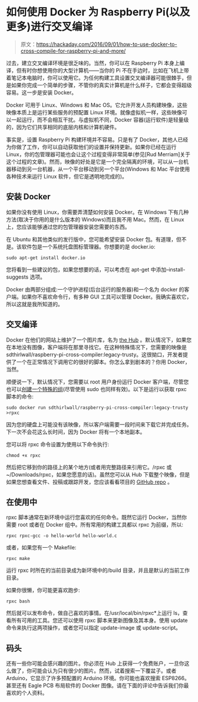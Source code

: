 # 如何使用 Docker 为 Raspberry Pi(以及更多)进行交叉编译

> 原文：<https://hackaday.com/2016/09/01/how-to-use-docker-to-cross-compile-for-raspberry-pi-and-more/>

过去，建立交叉编译环境是很乏味的。当然，你可以在 Raspberry Pi 本身上编译，但有时你想使用你的大型计算机——当你的 Pi 不在手边时，比如在飞机上带着笔记本电脑时，你可以使用它。为任何构建工具设置交叉编译器可能很棘手，但是如果你完成一个简单的步骤，不管你的真实计算机是什么样子，它都会变得超级容易。这一步是安装 Docker。

Docker 可用于 Linux、Windows 和 Mac OS。它允许开发人员构建映像，这些映像本质上是运行某些服务的预配置 Linux 环境。就像虚拟机一样，这些映像可以一起运行，而不会相互干扰。与虚拟机不同，Docker 容器(运行软件)是轻量级的，因为它们共享相同的底层内核和计算机硬件。

事实是，设置 Raspberry Pi 构建环境并不容易。只是有了 Docker，其他人已经为你做了工作，你可以自动获取他们的设置并保持更新。如果你已经在运行 Linux，你的包管理器可能也会让这个过程变得非常简单(参见[Rud Merriam]关于这个过程的文章)。然而，映像的好处是它是一个完全隔离的环境，可以从一台机器移动到另一台机器，从一个平台移动到另一个平台(Windows 和 Mac 平台使用各种技术来运行 Linux 软件，但它是透明地完成的)。

## 安装 Docker

如果你没有使用 Linux，你需要弄清楚如何安装 Docker。在 Windows 下有几种方法(取决于你用的是什么版本的 Windows)而且我不用 Mac。然而，在 Linux 上，您应该能够通过您的包管理器安装您需要的东西。

在 Ubuntu 和其他类似的发行版中，您可能希望安装 Docker 包。有道理，但不是。该软件包是一个系统托盘图标管理器。你想要的是 docker.io:

```
sudo apt-get install docker.io
```

您将看到一些建议的包，如果您想要的话，可以考虑在 apt-get 中添加–install-suggests 选项。

Docker 由两部分组成:一个守护进程(后台运行的服务器)和一个名为 docker 的客户端。如果你不喜欢命令行，有多种 GUI 工具可以管理 Docker。我确实喜欢它，所以这就是我所知道的。

## 交叉编译

Docker 在他们的网站上维护了一个图片库，名为 [the Hub](https://hub.docker.com/) 。默认情况下，如果您在本地没有图像，客户端将在那里寻找它。在这种特殊情况下，您需要的映像是 sdthirlwall/raspberry-pi-cross-compiler:legacy-trusty。这很拗口，开发者提供了一个在正常情况下调用它的很好的脚本。你怎么拿到剧本的？你用 Docker，当然。

顺便说一下，默认情况下，您需要以 root 用户身份运行 Docker 客户端，尽管您也可以[创建一个特殊的组](https://docs.docker.com/engine/installation/linux/ubuntulinux/#create-a-docker-group)(尽管使用 sudo 也同样有效)。以下是运行以获取 rpxc 脚本的命令:

```
sudo docker run sdthirlwall/raspberry-pi-cross-compiler:legacy-trusty >rpxc
```

因为您的硬盘上可能没有该映像，所以客户端需要一段时间来下载它并完成任务。下一次不会花这么长时间，因为 Docker 将有一个本地副本。

您可以将 rpxc 命令设置为使用以下命令执行:

```
chmod +x rpxc
```

然后把它移到你的路径上的某个地方(或者用完整路径来引用它。/rpxc 或~/Downloads/rpxc，如果您愿意的话)。虽然您可以从 Hub 下载整个映像，但是如果您想查看文件、投稿或跟踪开发，您应该看看项目的 [GitHub repo](https://github.com/sdt/docker-raspberry-pi-cross-compiler) 。

## 在使用中

rpxc 脚本通常在新环境中运行您喜欢的任何命令。既然它运行 Docker，当然你需要 root 或者在 Docker 组中。所有常用的构建工具都以 rpxc 为前缀，所以:

```
rpxc rpxc-gcc -o hello-world hello-world.c

```

或者，如果您有一个 Makefile:

```
rpxc make
```

运行 rpxc 时所在的当前目录成为新环境中的/build 目录，并且是默认的当前工作目录。

如果你很懒，你可能更喜欢跑步:

```
rpxc bash
```

然后就可以发布命令，做自己喜欢的事情。在/usr/local/bin/rpxc*上运行 ls，查看所有可用的工具。您还可以使用 rpxc 脚本来更新图像及其本身。使用 update 命令来执行这两项操作，或者您可以指定 update-image 或 update-script。

## 码头

还有一些你可能会感兴趣的图片。你必须在 Hub 上获得一个免费账户，一旦你这么做了，你可能会认为只有很少的图片。然而，试着搜索一下覆盆子。或者 Arduino，它显示了许多预配置的 Arduino 环境。你可能也喜欢搜索 ESP8266。甚至还有 Eagle PCB 布局软件的 Docker 图像。请在下面的评论中告诉我们你最喜欢的个人资料。